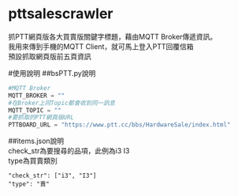 # pttsalescrawler
抓PTT網頁版各大買賣版關鍵字標題，藉由MQTT Broker傳遞資訊。<br />
我用來傳到手機的MQTT Client，就可馬上登入PTT回覆信箱<br />
預設抓取網頁版前五頁資訊

#使用說明
##bsPTT.py說明<br />
```python
#MQTT Broker
MQTT_BROKER = ""
#在Broker上同Topic都會收到同一訊息  
MQTT_TOPIC = ""
#要抓取的PTT網頁版URL
PTTBOARD_URL = "https://www.ptt.cc/bbs/HardwareSale/index.html"
```

##items.json說明<br />
check_str為要搜尋的品項，此例為i3 I3<br />
type為買賣類別<br />

	"check_str": ["i3", "I3"]
	"type": "賣"



